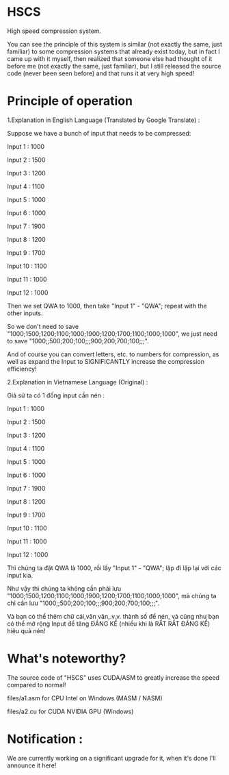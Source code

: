 # HSCS
High speed compression system.

You can see the principle of this system is similar (not exactly the same, just familiar) to some compression systems that already exist today, but in fact I came up with it myself, then realized that someone else had thought of it before me (not exactly the same, just familiar), but I still released the source code (never been seen before) and that runs it at very high speed!

# Principle of operation
1.Explanation in English Language (Translated by Google Translate) :

Suppose we have a bunch of input that needs to be compressed:

Input 1 : 1000

Input 2 : 1500

Input 3 : 1200

Input 4 : 1100

Input 5 : 1000

Input 6 : 1000

Input 7 : 1900

Input 8 : 1200

Input 9 : 1700

Input 10 : 1100

Input 11 : 1000

Input 12 : 1000

Then we set QWA to 1000, then take "Input 1" - "QWA"; repeat with the other inputs.

So we don't need to save "1000;1500;1200;1100;1000;1900;1200;1700;1100;1000;1000", we just need to save "1000;;500;200;100;;;900;200;700;100;;;".

And of course you can convert letters, etc. to numbers for compression, as well as expand the Input to SIGNIFICANTLY increase the compression efficiency!


2.Explanation in Vietnamese Language (Original) :

Giả sử ta có 1 đống input cần nén :

Input 1 : 1000

Input 2 : 1500

Input 3 : 1200

Input 4 : 1100

Input 5 : 1000

Input 6 : 1000

Input 7 : 1900

Input 8 : 1200

Input 9 : 1700

Input 10 : 1100

Input 11 : 1000

Input 12 : 1000


Thì chúng ta đặt QWA là 1000, rồi lấy "Input 1" - "QWA"; lặp đi lặp lại với các input kia.

Như vậy thì chúng ta không cần phải lưu "1000;1500;1200;1100;1000;1900;1200;1700;1100;1000;1000", mà chúng ta chỉ cần lưu "1000;;500;200;100;;;900;200;700;100;;;".

Và bạn có thể thêm chữ cái,vân vân,.v.v. thành số để nén, và cũng như bạn có thể mở rộng Input để tăng ĐÁNG KỂ (nhiều khi là RẤT RẤT ĐÁNG KỂ) hiệu quả nén!


# What's noteworthy?

The source code of "HSCS" uses CUDA/ASM to greatly increase the speed compared to normal!

files/a1.asm for CPU Intel on Windows (MASM / NASM)

files/a2.cu for CUDA NVIDIA GPU (Windows)


# Notification :

We are currently working on a significant upgrade for it, when it's done I'll announce it here!

